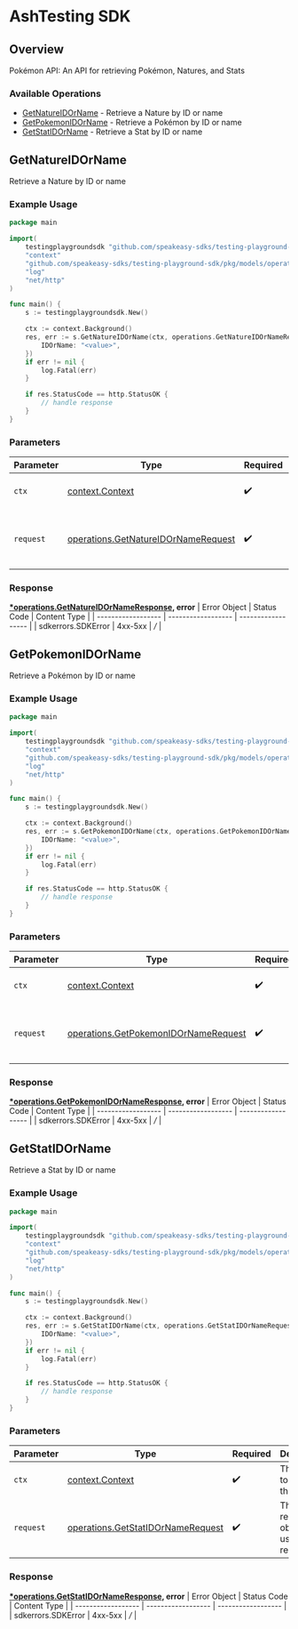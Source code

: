 # AshTesting SDK


## Overview

Pokémon API: An API for retrieving Pokémon, Natures, and Stats

### Available Operations

* [GetNatureIDOrName](#getnatureidorname) - Retrieve a Nature by ID or name
* [GetPokemonIDOrName](#getpokemonidorname) - Retrieve a Pokémon by ID or name
* [GetStatIDOrName](#getstatidorname) - Retrieve a Stat by ID or name

## GetNatureIDOrName

Retrieve a Nature by ID or name

### Example Usage

```go
package main

import(
	testingplaygroundsdk "github.com/speakeasy-sdks/testing-playground-sdk"
	"context"
	"github.com/speakeasy-sdks/testing-playground-sdk/pkg/models/operations"
	"log"
	"net/http"
)

func main() {
    s := testingplaygroundsdk.New()

    ctx := context.Background()
    res, err := s.GetNatureIDOrName(ctx, operations.GetNatureIDOrNameRequest{
        IDOrName: "<value>",
    })
    if err != nil {
        log.Fatal(err)
    }

    if res.StatusCode == http.StatusOK {
        // handle response
    }
}
```

### Parameters

| Parameter                                                                                      | Type                                                                                           | Required                                                                                       | Description                                                                                    |
| ---------------------------------------------------------------------------------------------- | ---------------------------------------------------------------------------------------------- | ---------------------------------------------------------------------------------------------- | ---------------------------------------------------------------------------------------------- |
| `ctx`                                                                                          | [context.Context](https://pkg.go.dev/context#Context)                                          | :heavy_check_mark:                                                                             | The context to use for the request.                                                            |
| `request`                                                                                      | [operations.GetNatureIDOrNameRequest](../../pkg/models/operations/getnatureidornamerequest.md) | :heavy_check_mark:                                                                             | The request object to use for the request.                                                     |


### Response

**[*operations.GetNatureIDOrNameResponse](../../pkg/models/operations/getnatureidornameresponse.md), error**
| Error Object       | Status Code        | Content Type       |
| ------------------ | ------------------ | ------------------ |
| sdkerrors.SDKError | 4xx-5xx            | */*                |

## GetPokemonIDOrName

Retrieve a Pokémon by ID or name

### Example Usage

```go
package main

import(
	testingplaygroundsdk "github.com/speakeasy-sdks/testing-playground-sdk"
	"context"
	"github.com/speakeasy-sdks/testing-playground-sdk/pkg/models/operations"
	"log"
	"net/http"
)

func main() {
    s := testingplaygroundsdk.New()

    ctx := context.Background()
    res, err := s.GetPokemonIDOrName(ctx, operations.GetPokemonIDOrNameRequest{
        IDOrName: "<value>",
    })
    if err != nil {
        log.Fatal(err)
    }

    if res.StatusCode == http.StatusOK {
        // handle response
    }
}
```

### Parameters

| Parameter                                                                                        | Type                                                                                             | Required                                                                                         | Description                                                                                      |
| ------------------------------------------------------------------------------------------------ | ------------------------------------------------------------------------------------------------ | ------------------------------------------------------------------------------------------------ | ------------------------------------------------------------------------------------------------ |
| `ctx`                                                                                            | [context.Context](https://pkg.go.dev/context#Context)                                            | :heavy_check_mark:                                                                               | The context to use for the request.                                                              |
| `request`                                                                                        | [operations.GetPokemonIDOrNameRequest](../../pkg/models/operations/getpokemonidornamerequest.md) | :heavy_check_mark:                                                                               | The request object to use for the request.                                                       |


### Response

**[*operations.GetPokemonIDOrNameResponse](../../pkg/models/operations/getpokemonidornameresponse.md), error**
| Error Object       | Status Code        | Content Type       |
| ------------------ | ------------------ | ------------------ |
| sdkerrors.SDKError | 4xx-5xx            | */*                |

## GetStatIDOrName

Retrieve a Stat by ID or name

### Example Usage

```go
package main

import(
	testingplaygroundsdk "github.com/speakeasy-sdks/testing-playground-sdk"
	"context"
	"github.com/speakeasy-sdks/testing-playground-sdk/pkg/models/operations"
	"log"
	"net/http"
)

func main() {
    s := testingplaygroundsdk.New()

    ctx := context.Background()
    res, err := s.GetStatIDOrName(ctx, operations.GetStatIDOrNameRequest{
        IDOrName: "<value>",
    })
    if err != nil {
        log.Fatal(err)
    }

    if res.StatusCode == http.StatusOK {
        // handle response
    }
}
```

### Parameters

| Parameter                                                                                  | Type                                                                                       | Required                                                                                   | Description                                                                                |
| ------------------------------------------------------------------------------------------ | ------------------------------------------------------------------------------------------ | ------------------------------------------------------------------------------------------ | ------------------------------------------------------------------------------------------ |
| `ctx`                                                                                      | [context.Context](https://pkg.go.dev/context#Context)                                      | :heavy_check_mark:                                                                         | The context to use for the request.                                                        |
| `request`                                                                                  | [operations.GetStatIDOrNameRequest](../../pkg/models/operations/getstatidornamerequest.md) | :heavy_check_mark:                                                                         | The request object to use for the request.                                                 |


### Response

**[*operations.GetStatIDOrNameResponse](../../pkg/models/operations/getstatidornameresponse.md), error**
| Error Object       | Status Code        | Content Type       |
| ------------------ | ------------------ | ------------------ |
| sdkerrors.SDKError | 4xx-5xx            | */*                |
